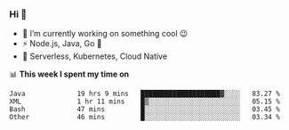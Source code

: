 ### Hi 👋

<!--
**nodejh/nodejh** is a ✨ _special_ ✨ repository because its `README.md` (this file) appears on your GitHub profile.

Here are some ideas to get you started:

- 🔭 I’m currently working on ...
- 🌱 I’m currently learning ...
- 👯 I’m looking to collaborate on ...
- 🤔 I’m looking for help with ...
- 💬 Ask me about ...
- 📫 How to reach me: ...
- 😄 Pronouns: ...
- ⚡ Fun fact: ...
-->

- 🔭 I’m currently working on something cool :wink:
- ⚡ Node.js, Java, Go :thought_balloon:
- 🤖 Serverless, Kubernetes, Cloud Native

📊 **This week I spent my time on**

<!--START_SECTION:waka-->

```text
Java             19 hrs 9 mins   ████████████████████▓░░░░   83.27 %
XML              1 hr 11 mins    █▒░░░░░░░░░░░░░░░░░░░░░░░   05.15 %
Bash             47 mins         █░░░░░░░░░░░░░░░░░░░░░░░░   03.45 %
Other            46 mins         █░░░░░░░░░░░░░░░░░░░░░░░░   03.34 %
```

<!--END_SECTION:waka-->


<!--
:traffic_light: **Visitors**

![visitors](https://visitor-badge.glitch.me/badge?page_id=nodejh.nodejh)
-->
